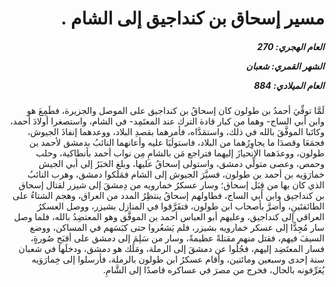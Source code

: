 <h1 dir="rtl">مسير إسحاق بن كنداجيق إلى الشام .</h1>

<h5 dir="rtl">العام الهجري:  270

الشهر القمري: شعبان

العام الميلادي: 884</h5>

<p dir="rtl">لَمَّا توفِّيَ أحمدُ بن طولون كان إسحاقُ بن كنداجيق على الموصل والجزيرة، فطَمِعَ هو وابن أبي الساج- وهما من كبار قادة الترك عند المعتَمِد- في الشام، واستصغرا أولادَ أحمد، وكاتَبا الموفَّقَ بالله في ذلك، واستمَدَّاه، فأمرهما بقصدِ البلاد، ووعدهما إنفاذَ الجيوش، فجمَعَا وقصدَا ما يجاوِرُهما من البلاد، فاستولَيَا عليه وأعانهما النائبُ بدمشق لأحمد بن طولون، ووعدَهما الانحيازَ إليهما فتراجع مَن بالشامِ مِن نواب أحمد بأنطاكية، وحلب وحمص، وعصى متولِّي دمشق، واستولى إسحاقُ عليها، وبلغ الخبَرُ إلى أبي الجيش خمارَوَيه بن أحمد بن طولون، فسيَّرَ الجيوش إلى الشام فمَلَكوا دمشق، وهرب النائبُ الذي كان بها من قِبَل إسحاق؛ وسار عسكرُ خمارويه من دِمشقَ إلى شيزر لقتال إسحاق بن كنداجيق وابن أبي الساج، فطاولهم إسحاقُ ينتظِرُ المدد من العراق، وهجم الشتاءُ على الطائفتَينِ، وأضرَّ بأصحاب ابن طولون، فتفَرَّقوا في المنازل بشيزر، ووصل العسكرُ العراقي إلى كنداجيق، وعليهم أبو العباس أحمد بن الموفَّق وهو المعتضِدُ بالله، فلما وصل سار مُجِدًّا إلى عسكر خمارويه بشيزر، فلم يَشعُروا حتى كبَسَهم في المساكن، ووضع السيفَ فيهم، فقتل منهم مقتلةً عظيمةً، وسار من سَلِمَ إلى دمشق على أقبَحِ صُورةٍ، فسار المعتَضِد إليهم، فجُلُوا عن دمشقَ إلى الرملة، ومَلَك هو دمشق، ودخلَها في شعبان سنة إحدى وسبعين ومائتين، وأقام عسكرُ ابن طولون بالرملة، فأرسلوا إلى خِمارَوَيه يُعَرِّفونه بالحال، فخرج من مصرَ في عساكره قاصدًا إلى الشَّامِ.</p></br>
